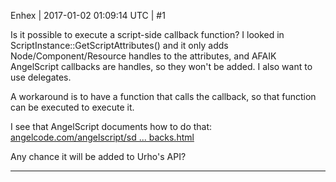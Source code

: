 Enhex | 2017-01-02 01:09:14 UTC | #1

Is it possible to execute a script-side callback function?
I looked in ScriptInstance::GetScriptAttributes() and it only adds Node/Component/Resource handles to the attributes, and AFAIK AngelScript callbacks are handles, so they won't be added.
I also want to use delegates.

A workaround is to have a function that calls the callback, so that function can be executed to execute it.


I see that AngelScript documents how to do that:
[angelcode.com/angelscript/sd ... backs.html](http://www.angelcode.com/angelscript/sdk/docs/manual/doc_callbacks.html)

Any chance it will be added to Urho's API?

-------------------------

